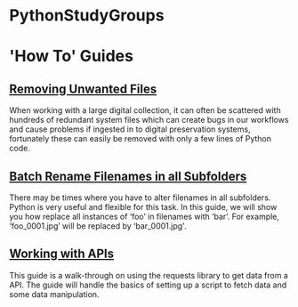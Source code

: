# PythonStudyGroups

# 'How To' Guides

## [Removing Unwanted Files](https://github.com/Digital-Preservation-Coalition/PythonStudyGroups/blob/main/Use%20Case%20How%20To%20-%20Deleting%20Unwated%20FIles.md)

When working with a large digital collection, it can often be scattered with hundreds of redundant system files which can create bugs in our workflows and cause problems if ingested in to digital preservation systems, fortunately these can easily be removed with only a few lines of Python code.

## [Batch Rename Filenames in all Subfolders](https://github.com/Digital-Preservation-Coalition/PythonStudyGroups/blob/main/Use%20Case%20-%20How%20to%20batch%20rename%20files.md)
There may be times where you have to alter filenames in all subfolders. Python is very useful and flexible for this task. In this guide, we will show you how replace all instances of ‘foo’ in filenames with ‘bar’. For example, ‘foo_0001.jpg’ will be replaced by ‘bar_0001.jpg'.

## [Working with APIs](https://github.com/Digital-Preservation-Coalition/PythonStudyGroups/blob/main/Use%20Case%20-%20Working%20with%20apis.md)
This guide is a walk-through on using the requests library to get data from a API. The guide will handle the basics of setting up a script to fetch data and some data manipulation.
